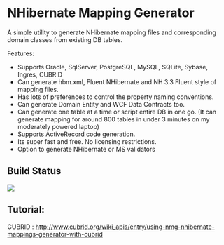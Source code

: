 # NHibernate Mapping Generator

A simple utility to generate NHibernate mapping files and corresponding domain classes from existing DB tables.

Features:
- Supports Oracle, SqlServer, PostgreSQL, MySQL, SQLite, Sybase, Ingres, CUBRID
- Can generate hbm.xml, Fluent NHibernate and NH 3.3 Fluent style of mapping files.
- Has lots of preferences to control the property naming conventions.
- Can generate Domain Entity and WCF Data Contracts too.
- Can generate one table at a time or script entire DB in one go. (It can generate mapping for around 800 tables in under 3 minutes on my moderately powered laptop)
- Supports ActiveRecord code generation.
- Its super fast and free. No licensing restrictions.
- Option to generate NHibernate or MS validators

## Build Status
<img src="https://snap-ci.com/rvrn22/nmg/branch/master/build_image" />

## Tutorial:

CUBRID : http://www.cubrid.org/wiki_apis/entry/using-nmg-nhibernate-mappings-generator-with-cubrid
